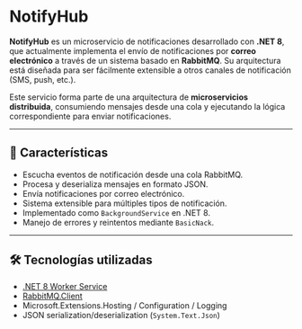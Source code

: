 # NotifyHub

**NotifyHub** es un microservicio de notificaciones desarrollado con **.NET 8**, que actualmente implementa el envío de notificaciones por **correo electrónico** a través de un sistema basado en **RabbitMQ**. Su arquitectura está diseñada para ser fácilmente extensible a otros canales de notificación (SMS, push, etc.).

Este servicio forma parte de una arquitectura de **microservicios distribuida**, consumiendo mensajes desde una cola y ejecutando la lógica correspondiente para enviar notificaciones.

---

## 🚀 Características

- Escucha eventos de notificación desde una cola RabbitMQ.
- Procesa y deserializa mensajes en formato JSON.
- Envía notificaciones por correo electrónico.
- Sistema extensible para múltiples tipos de notificación.
- Implementado como `BackgroundService` en .NET 8.
- Manejo de errores y reintentos mediante `BasicNack`.

---

## 🛠️ Tecnologías utilizadas

- [.NET 8 Worker Service](https://learn.microsoft.com/en-us/dotnet/core/extensions/workers)
- [RabbitMQ.Client](https://www.nuget.org/packages/RabbitMQ.Client)
- Microsoft.Extensions.Hosting / Configuration / Logging
- JSON serialization/deserialization (`System.Text.Json`)



